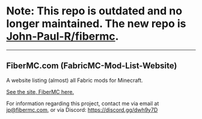 
# Note: This repo is outdated and no longer maintained. The new repo is [John-Paul-R/fibermc](https://github.com/John-Paul-R/fibermc).

---

## FiberMC.com (FabricMC-Mod-List-Website)

A website listing (almost) all Fabric mods for Minecraft.

[See the site, FiberMC here.](http://www.fibermc.com)

For information regarding this project, contact me via email at jp@fibermc.com, or via Discord: https://discord.gg/dwh9y7D
